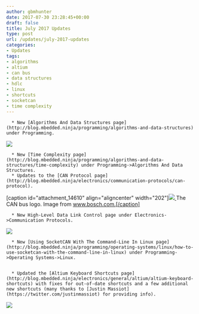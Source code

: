 ```yaml
---
author: gbmhunter
date: 2017-07-30 23:28:45+00:00
draft: false
title: July 2017 Updates
type: post
url: /updates/july-2017-updates
categories:
- Updates
tags:
- algorithms
- altium
- can bus
- data structures
- hdlc
- linux
- shortcuts
- socketcan
- time complexity
---
```



	  * New [Algorithms And Data Structures page](http://blog.mbedded.ninja/programming/algorithms-and-data-structures) under Programming.  

   



[![](http://blog.mbedded.ninja/wp-content/uploads/2017/07/algorithms-data-structures-icon.png)
](http://blog.mbedded.ninja/wp-content/uploads/2017/07/algorithms-data-structures-icon.png)



	  * New [Time Complexity page](http://blog.mbedded.ninja/programming/algorithms-and-data-structures/time-complexity) under Programming->Algorithms And Data Structures.
	  * Updates to the [CAN Protocol page](http://blog.mbedded.ninja/electronics/communication-protocols/can-protocol).  

   

[caption id="attachment_14610" align="aligncenter" width="202"][![](http://blog.mbedded.ninja/wp-content/uploads/2012/12/can-bus-logo-bosch.png)
](http://blog.mbedded.ninja/wp-content/uploads/2012/12/can-bus-logo-bosch.png) The CAN bus logo. Image from www.bosch.com.[/caption]

	  * New High-Level Data Link Control page under Electronics->Communication Protocols.  

   



[![](http://blog.mbedded.ninja/wp-content/uploads/2017/07/high-level-data-link-control-icon.png)
](http://blog.mbedded.ninja/wp-content/uploads/2017/07/high-level-data-link-control-icon.png)



	  * New [Using SocketCAN With The Command-Line In Linux page](http://blog.mbedded.ninja/programming/operating-systems/linux/how-to-use-socketcan-with-the-command-line-in-linux) under Programming->Operating Systems->Linux.  

 
	  * Updated the [Altium Keyboard Shortcuts page](http://blog.mbedded.ninja/electronics/general/altium/altium-keyboard-shortcuts) with fixes for out-of-date shortcuts and a few additional new shortcuts (many thanks to [Justin Massiot](https://twitter.com/justinmassiot) for providing info).  



[![](http://blog.mbedded.ninja/wp-content/uploads/2013/08/altium-designer-logo.png)
](http://blog.mbedded.ninja/wp-content/uploads/2013/08/altium-designer-logo.png)




